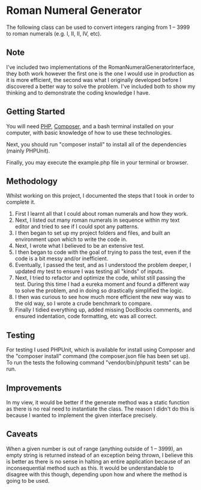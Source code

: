 # Roman Numeral Generator

The following class can be used to convert integers ranging from 1 – 3999 to roman numerals (e.g. I, II, II, IV, etc).

## Note

I've included two implementations of the RomanNumeralGeneratorInterface, they both work however the first one is the one I would use in production as it is more efficient, the second was what I originally developed before I discovered a better way to solve the problem. I've included both to show my thinking and to demonstrate the coding knowledge I have.

## Getting Started

You will need [PHP](https://php.net), [Composer](https://getcomposer.org), and a bash terminal installed on your computer, with basic knowledge of how to use these technologies.

Next, you should run "composer install" to install all of the dependencies (mainly PHPUnit).

Finally, you may execute the example.php file in your terminal or browser.

## Methodology

Whilst working on this project, I documented the steps that I took in order to complete it.

1. First I learnt all that I could about roman numerals and how they work.
2. Next, I listed out many roman numerals in sequence within my text editor and tried to see if I could spot any patterns.
3. I then began to set up my project folders and files, and built an environment upon which to write the code in.
4. Next, I wrote what I believed to be an extensive test.
5. I then began to code with the goal of trying to pass the test, even if the code is a bit messy and/or inefficient.
6. Eventually, I passed the test, and as I understood the problem deeper, I updated my test to ensure I was testing all "kinds" of inputs.
7. Next, I tried to refactor and optimize the code, whilst still passing the test. During this time I had a eureka moment and found a different way to solve the problem, and in doing so drastically simplified the logic.
8. I then was curious to see how much more efficient the new way was to the old way, so I wrote a crude benchmark to compare.
9. Finally I tidied everything up, added missing DocBlocks comments, and ensured indentation, code formatting, etc was all correct.

## Testing

For testing I used PHPUnit, which is available for install using Composer and the "composer install" command (the composer.json file has been set up). To run the tests the following command "vendor/bin/phpunit tests" can be run.

## Improvements

In my view, it would be better if the generate method was a static function as there is no real need to instantiate the class. The reason I didn't do this is because I wanted to implement the given interface precisely.

## Caveats

When a given number is out of range (anything outside of 1 – 3999), an empty string is returned instead of an exception being thrown, I believe this is better as there is no sense in halting an entire application because of an inconsequential method such as this. It would be understandable to disagree with this though, depending upon how and where the method is going to be used.
